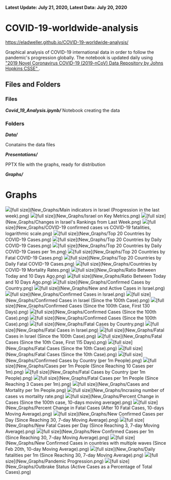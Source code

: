 **Latest Update: July 21, 2020, Latest Data: July 20, 2020**
# COVID-19-worldwide-analysis
https://eladweller.github.io/COVID-19-worldwide-analysis/

Graphical analysis of COVID-19 international data in order to follow the pandemic's progression globally. The notebook is updated daily using  <a href="https://github.com/CSSEGISandData/COVID-19">"2019 Novel Coronavirus COVID-19 (2019-nCoV) Data Repository by Johns Hopkins CSSE" </a>.
## Files and Folders
### Files
_**Covid_19_Analysis.ipynb/**_
Notebook creating the data

### Folders
_**Data/**_

Conatains the data files

_**Presentations/**_

PPTX file with the graphs, ready for distribution

_**Graphs/**_

# Graphs 
<img src="New_Graphs/Main indicators in Israel (Progression in the last week).png">[full size](New_Graphs/Main indicators in Israel (Progression in the last week).png)
<img src="New_Graphs/Israel on Key Metrics.png">[full size](New_Graphs/Israel on Key Metrics.png)
<img src="New_Graphs/Changes in Israel's Rankings from Last Week.png">[full size](New_Graphs/Changes in Israel's Rankings from Last Week.png)
<img src="New_Graphs/COVID-19 confirmed cases vs COVID-19 fatalities, logarithmic scale.png">[full size](New_Graphs/COVID-19 confirmed cases vs COVID-19 fatalities, logarithmic scale.png)
<img src="New_Graphs/Top 20 Countries by COVID-19 Cases.png">[full size](New_Graphs/Top 20 Countries by COVID-19 Cases.png)
<img src="New_Graphs/Top 20 Countries by Daily COVID-19 Cases.png">[full size](New_Graphs/Top 20 Countries by Daily COVID-19 Cases.png)
<img src="New_Graphs/Top 20 Countries by Daily COVID-19 Cases per 1m.png">[full size](New_Graphs/Top 20 Countries by Daily COVID-19 Cases per 1m.png)
<img src="New_Graphs/Top 20 Countries by Fatal COVID-19 Cases.png">[full size](New_Graphs/Top 20 Countries by Fatal COVID-19 Cases.png)
<img src="New_Graphs/Top 20 Countries by Daily Fatal COVID-19 Cases.png">[full size](New_Graphs/Top 20 Countries by Daily Fatal COVID-19 Cases.png)
<img src="New_Graphs/Countries by COVID-19 Mortality Rates.png">[full size](New_Graphs/Countries by COVID-19 Mortality Rates.png)
<img src="New_Graphs/Ratio Between Today and 10 Days Ago.png">[full size](New_Graphs/Ratio Between Today and 10 Days Ago.png)
<img src="New_Graphs/Ratio Between Today and 10 Days Ago.png">[full size](New_Graphs/Ratio Between Today and 10 Days Ago.png)
<img src="New_Graphs/Confirmed Cases by Country.png">[full size](New_Graphs/Confirmed Cases by Country.png)
<img src="New_Graphs/New and Active Cases in Israel.png">[full size](New_Graphs/New and Active Cases in Israel.png)
<img src="New_Graphs/Confirmed Cases in Israel.png">[full size](New_Graphs/Confirmed Cases in Israel.png)
<img src="New_Graphs/Confirmed Cases in Israel (Since the 100th Case).png">[full size](New_Graphs/Confirmed Cases in Israel (Since the 100th Case).png)
<img src="New_Graphs/Confirmed Cases (Since the 100th Case, First 130 Days).png">[full size](New_Graphs/Confirmed Cases (Since the 100th Case, First 130 Days).png)
<img src="New_Graphs/Confirmed Cases (Since the 100th Case).png">[full size](New_Graphs/Confirmed Cases (Since the 100th Case).png)
<img src="New_Graphs/Confirmed Cases (Since the 100th Case).png">[full size](New_Graphs/Confirmed Cases (Since the 100th Case).png)
<img src="New_Graphs/Fatal Cases by Country.png">[full size](New_Graphs/Fatal Cases by Country.png)
<img src="New_Graphs/Fatal Cases in Israel.png">[full size](New_Graphs/Fatal Cases in Israel.png)
<img src="New_Graphs/Fatal Cases in Israel (Since the 100th Case).png">[full size](New_Graphs/Fatal Cases in Israel (Since the 100th Case).png)
<img src="New_Graphs/Fatal Cases (Since the 10th Case, First 115 Days).png">[full size](New_Graphs/Fatal Cases (Since the 10th Case, First 115 Days).png)
<img src="New_Graphs/Fatal Cases (Since the 10th Case).png">[full size](New_Graphs/Fatal Cases (Since the 10th Case).png)
<img src="New_Graphs/Fatal Cases (Since the 10th Case).png">[full size](New_Graphs/Fatal Cases (Since the 10th Case).png)
<img src="New_Graphs/Confirmed Cases by Country (per 1m People).png">[full size](New_Graphs/Confirmed Cases by Country (per 1m People).png)
<img src="New_Graphs/Cases per 1m People (Since Reaching 10 Cases per 1m).png">[full size](New_Graphs/Cases per 1m People (Since Reaching 10 Cases per 1m).png)
<img src="New_Graphs/Fatal Cases by Country (per 1m People).png">[full size](New_Graphs/Fatal Cases by Country (per 1m People).png)
<img src="New_Graphs/Fatal Cases per 1m People (Since Reaching 3 Cases per 1m).png">[full size](New_Graphs/Fatal Cases per 1m People (Since Reaching 3 Cases per 1m).png)
<img src="New_Graphs/Cases and Mortality per 1m People.png">[full size](New_Graphs/Cases and Mortality per 1m People.png)
<img src="New_Graphs/Incrasing number of cases vs mortality rate.png">[full size](New_Graphs/Incrasing number of cases vs mortality rate.png)
<img src="New_Graphs/Percent Change in Cases (Since the 100th case, 10-days moving average).png">[full size](New_Graphs/Percent Change in Cases (Since the 100th case, 10-days moving average).png)
<img src="New_Graphs/Percent Change in Fatal Cases (After 10 Fatal Cases, 10-days Moving Average).png">[full size](New_Graphs/Percent Change in Fatal Cases (After 10 Fatal Cases, 10-days Moving Average).png)
<img src="New_Graphs/New Confirmed Cases per Day (Since Reaching 30, 7-day Moving Average).png">[full size](New_Graphs/New Confirmed Cases per Day (Since Reaching 30, 7-day Moving Average).png)
<img src="New_Graphs/New Fatal Cases per Day (Since Reaching 3, 7-day Moving Average).png">[full size](New_Graphs/New Fatal Cases per Day (Since Reaching 3, 7-day Moving Average).png)
<img src="New_Graphs/New Confirmed Cases per 1m (Since Reaching 30, 7-day Moving Average).png">[full size](New_Graphs/New Confirmed Cases per 1m (Since Reaching 30, 7-day Moving Average).png)
<img src="New_Graphs/New Confirmed Cases in countries with multiple waves (Since Feb 20th, 10-day Moving Average).png">[full size](New_Graphs/New Confirmed Cases in countries with multiple waves (Since Feb 20th, 10-day Moving Average).png)
<img src="New_Graphs/Daily fatalities per 1m (Since Reaching 30, 7-day Moving Average).png">[full size](New_Graphs/Daily fatalities per 1m (Since Reaching 30, 7-day Moving Average).png)
<img src="New_Graphs/Pandemic Progression.png">[full size](New_Graphs/Pandemic Progression.png)
<img src="New_Graphs/Outbrake Status (Active Cases as a Percentage of Total Cases).png">[full size](New_Graphs/Outbrake Status (Active Cases as a Percentage of Total Cases).png)
